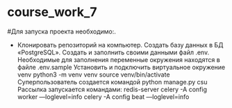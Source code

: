 # course_work_7


#Для запуска проекта необходимо:.

* Клонировать репозиторий на компьютер. Создать базу данных в БД «PostgreSQL». Создать и заполнить своими данными файл .env. Необходимые для заполнения переменные окружения находятся в файле .env.sample Установить и подключить виртуальное окружение venv python3 -m venv venv source venv/bin/activate Суперпользователь создается командой python manage.py csu Рассылка запускается командами: redis-server celery -A config worker —loglevel=info celery -A config beat —loglevel=info